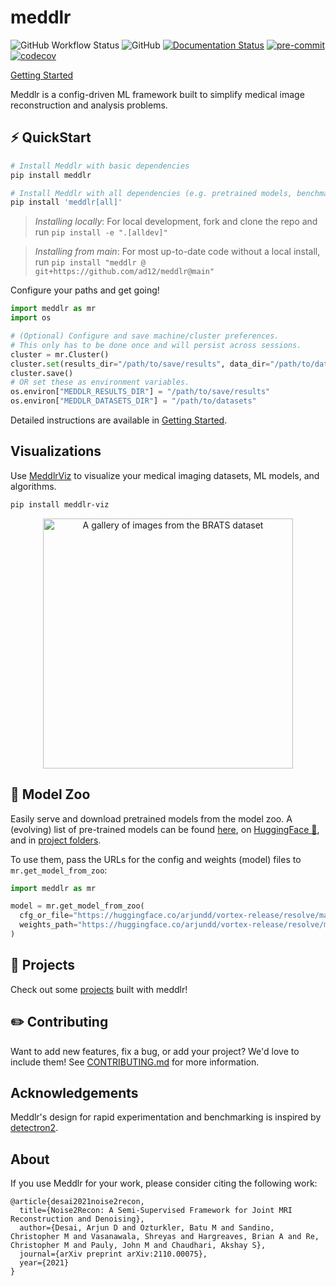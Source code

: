 # meddlr
![GitHub Workflow Status](https://img.shields.io/github/workflow/status/ad12/meddlr/CI)
![GitHub](https://img.shields.io/github/license/ad12/meddlr)
[![Documentation Status](https://readthedocs.org/projects/meddlr/badge/?version=latest)](https://meddlr.readthedocs.io/en/latest/?badge=latest)
[![pre-commit](https://img.shields.io/badge/pre--commit-enabled-brightgreen?logo=pre-commit&logoColor=white)](https://github.com/pre-commit/pre-commit)
[![codecov](https://codecov.io/gh/ad12/meddlr/branch/main/graph/badge.svg?token=U6H83UCGFU)](https://codecov.io/gh/ad12/meddlr)

[Getting Started](GETTING_STARTED.md)

Meddlr is a config-driven ML framework built to simplify medical image reconstruction and analysis problems.

## ⚡ QuickStart
```bash
# Install Meddlr with basic dependencies
pip install meddlr

# Install Meddlr with all dependencies (e.g. pretrained models, benchmarking)
pip install 'meddlr[all]'
```

> _Installing locally_: For local development, fork and clone the repo and run `pip install -e ".[alldev]"`

> _Installing from main_: For most up-to-date code without a local install, run `pip install "meddlr @ git+https://github.com/ad12/meddlr@main"`

Configure your paths and get going!
```python
import meddlr as mr
import os

# (Optional) Configure and save machine/cluster preferences.
# This only has to be done once and will persist across sessions.
cluster = mr.Cluster()
cluster.set(results_dir="/path/to/save/results", data_dir="/path/to/datasets")
cluster.save()
# OR set these as environment variables.
os.environ["MEDDLR_RESULTS_DIR"] = "/path/to/save/results"
os.environ["MEDDLR_DATASETS_DIR"] = "/path/to/datasets"
```

Detailed instructions are available in [Getting Started](GETTING_STARTED.md).

## Visualizations
Use [MeddlrViz]() to visualize your medical imaging datasets, ML models, and algorithms.

```bash
pip install meddlr-viz
```

<div align="center">

<image src="https://github.com/ad12/meddlr-viz/blob/main/static/brats.gif" height=400 alt="A gallery of images from the BRATS dataset" />
</div>

## 🐘 Model Zoo
Easily serve and download pretrained models from the model zoo. A (evolving) list of pre-trained models can be found [here](MODEL_ZOO.md), on [HuggingFace 🤗](https://huggingface.co/arjundd), and in [project folders](projects).

To use them, pass the URLs for the config and weights (model) files to `mr.get_model_from_zoo`:

```python
import meddlr as mr

model = mr.get_model_from_zoo(
  cfg_or_file="https://huggingface.co/arjundd/vortex-release/resolve/main/mridata_knee_3dfse/Supervised/config.yaml",
  weights_path="https://huggingface.co/arjundd/vortex-release/resolve/main/mridata_knee_3dfse/Supervised/model.ckpt",
)
```

## 📓 Projects
Check out some [projects](projects) built with meddlr!

## ✏️ Contributing
Want to  add new features, fix a bug, or add your project? We'd love to include them! See [CONTRIBUTING.md](CONTRIBUTING.md) for more information.

## Acknowledgements
Meddlr's design for rapid experimentation and benchmarking is inspired by [detectron2](https://github.com/facebookresearch/detectron2).

## About
If you use Meddlr for your work, please consider citing the following work:

```
@article{desai2021noise2recon,
  title={Noise2Recon: A Semi-Supervised Framework for Joint MRI Reconstruction and Denoising},
  author={Desai, Arjun D and Ozturkler, Batu M and Sandino, Christopher M and Vasanawala, Shreyas and Hargreaves, Brian A and Re, Christopher M and Pauly, John M and Chaudhari, Akshay S},
  journal={arXiv preprint arXiv:2110.00075},
  year={2021}
}
```
